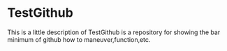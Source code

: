 # TestGithub
This is a little description of TestGithub is a repository for 
showing the bar minimum of github how to maneuver,function,etc.
